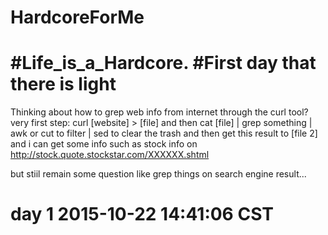 # HardcoreForMe
#Life_is_a_Hardcore. 
#First day that there is light
=========================================================================== 
Thinking about how to grep web info from internet through the curl tool?
very first step:
curl [website] > [file]
and then 
cat [file] |  grep something | awk or cut to filter | sed to clear the trash 
and then get this result to [file 2]
and i can get some info such as stock info on http://stock.quote.stockstar.com/XXXXXX.shtml 

but stiil  remain some question like grep things on search engine result...

day 1 2015-10-22 14:41:06 CST
============================================================================

